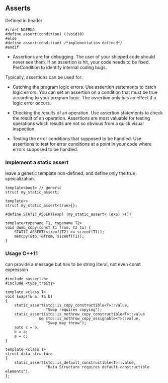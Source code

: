 ## Asserts

Defined in header <cassert>
```
#ifdef NDEBUG
#define assert(condition) ((void)0)
#else
#define assert(condition) /*implementation defined*/
#endif
```

- Assertions are for debugging. The user of your shipped code should never see them.
If an assertion is hit, your code needs to be fixed. PreCondition to identify internal coding bugs.

Typically, assertions can be used for:

- Catching the program logic errors.  Use assertion statements to catch logic errors. You can set an assertion on a
condition that must be true according to your program logic. The assertion only has an effect if a logic error occurs.

- Checking the results of an operation.  Use assertion statements to check the result of an operation.
Assertions are most valuable for testing operations which results are not so obvious from a quick visual inspection.


- Testing the error conditions that supposed to be handled.  Use assertions to test for error conditions at a point in
 your code where errors supposed to be handled.

### Implement a static assert

leave a generic template non-defined, and define only the true specialization.

```
template<bool> // generic
struct my_static_assert;

template<>
struct my_static_assert<true>{};

#define STATIC_ASSERT(exp) (my_static_assert< (exp) >())

template<typename T1, typename T2>
void dumb_copy(const T1 from, T2 to) {
    STATIC_ASSERT(sizeof(T2) >= sizeof(T1));
    memcpy(&to, &from, sizeof(T1));
}

```

### Usage C++11

can provide a message but has to be string literal, not even const expression

```
#include <assert.h>
#include <type_traits>

template <class T>
void swap(T& a, T& b)
{
    static_assert(std::is_copy_constructible<T>::value,
                  "Swap requires copying");
    static_assert(std::is_nothrow_copy_constructible<T>::value
               && std::is_nothrow_copy_assignable<T>::value,
                  "Swap may throw");
    auto c = b;
    b = a;
    a = c;
}

template <class T>
struct data_structure
{
    static_assert(std::is_default_constructible<T>::value,
                  "Data Structure requires default-constructible elements");
};

```


